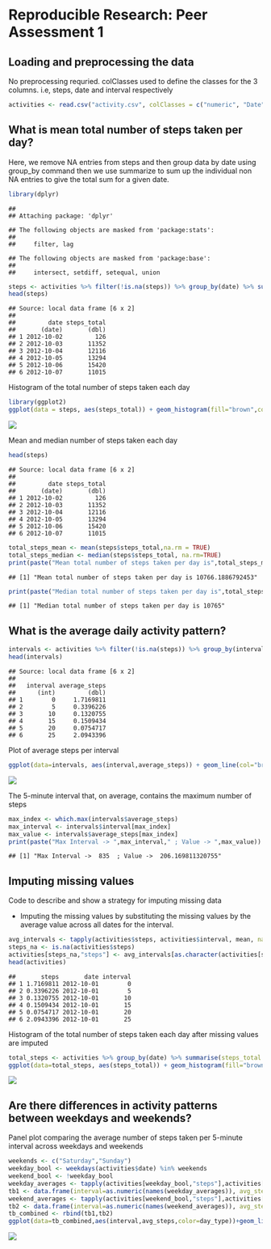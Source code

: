 # Reproducible Research: Peer Assessment 1

## Loading and preprocessing the data

No preprocessing requried. colClasses used to define the classes for the 3 columns. i.e, steps, date and interval respectively


```r
activities <- read.csv("activity.csv", colClasses = c("numeric", "Date", "integer"))
```

## What is mean total number of steps taken per day?

Here, we remove NA entries from steps and then group data by date using group_by command then we use summarize to sum up the individual non NA entries to give the total sum for a given date.


```r
library(dplyr)
```

```
## 
## Attaching package: 'dplyr'
```

```
## The following objects are masked from 'package:stats':
## 
##     filter, lag
```

```
## The following objects are masked from 'package:base':
## 
##     intersect, setdiff, setequal, union
```

```r
steps <- activities %>% filter(!is.na(steps)) %>% group_by(date) %>% summarize(steps_total=sum(steps))
head(steps)
```

```
## Source: local data frame [6 x 2]
## 
##         date steps_total
##       (date)       (dbl)
## 1 2012-10-02         126
## 2 2012-10-03       11352
## 3 2012-10-04       12116
## 4 2012-10-05       13294
## 5 2012-10-06       15420
## 6 2012-10-07       11015
```

Histogram of the total number of steps taken each day

```r
library(ggplot2)
ggplot(data = steps, aes(steps_total)) + geom_histogram(fill="brown",col="black",binwidth = 1000) + xlab("Total steps") + ggtitle("Histogram of the total number of steps taken each day")
```

![](PA1_template_files/figure-html/histogram_total_steps-1.png)

Mean and median number of steps taken each day

```r
head(steps)
```

```
## Source: local data frame [6 x 2]
## 
##         date steps_total
##       (date)       (dbl)
## 1 2012-10-02         126
## 2 2012-10-03       11352
## 3 2012-10-04       12116
## 4 2012-10-05       13294
## 5 2012-10-06       15420
## 6 2012-10-07       11015
```

```r
total_steps_mean <- mean(steps$steps_total,na.rm = TRUE)
total_steps_median <- median(steps$steps_total, na.rm=TRUE)
print(paste("Mean total number of steps taken per day is",total_steps_mean))
```

```
## [1] "Mean total number of steps taken per day is 10766.1886792453"
```

```r
print(paste("Median total number of steps taken per day is",total_steps_median))
```

```
## [1] "Median total number of steps taken per day is 10765"
```


## What is the average daily activity pattern?


```r
intervals <- activities %>% filter(!is.na(steps)) %>% group_by(interval) %>% summarise(average_steps = mean(steps))
head(intervals)
```

```
## Source: local data frame [6 x 2]
## 
##   interval average_steps
##      (int)         (dbl)
## 1        0     1.7169811
## 2        5     0.3396226
## 3       10     0.1320755
## 4       15     0.1509434
## 5       20     0.0754717
## 6       25     2.0943396
```

Plot of average steps per interval

```r
ggplot(data=intervals, aes(interval,average_steps)) + geom_line(col="brown",lwd=1.2) + ylab("Average Steps") + ggtitle("Plot of Average Steps per Interval")
```

![](PA1_template_files/figure-html/unnamed-chunk-5-1.png)

The 5-minute interval that, on average, contains the maximum number of steps

```r
max_index <- which.max(intervals$average_steps)
max_interval <- intervals$interval[max_index]
max_value <- intervals$average_steps[max_index]
print(paste("Max Interval -> ",max_interval," ; Value -> ",max_value))
```

```
## [1] "Max Interval ->  835  ; Value ->  206.169811320755"
```

## Imputing missing values

Code to describe and show a strategy for imputing missing data

* Imputing the missing values by substituting the missing values by the average value across all dates for the interval.


```r
avg_intervals <- tapply(activities$steps, activities$interval, mean, na.rm=TRUE, simplify = TRUE)
steps_na <- is.na(activities$steps)
activities[steps_na,"steps"] <- avg_intervals[as.character(activities[steps_na,"interval"])]
head(activities)
```

```
##       steps       date interval
## 1 1.7169811 2012-10-01        0
## 2 0.3396226 2012-10-01        5
## 3 0.1320755 2012-10-01       10
## 4 0.1509434 2012-10-01       15
## 5 0.0754717 2012-10-01       20
## 6 2.0943396 2012-10-01       25
```

Histogram of the total number of steps taken each day after missing values are imputed


```r
total_steps <- activities %>% group_by(date) %>% summarise(steps_total = sum(steps))
ggplot(data=total_steps, aes(steps_total)) + geom_histogram(fill="brown",col="black",binwidth = 1000) + xlab("Total Steps") + ggtitle("Total number of steps taken each day")
```

![](PA1_template_files/figure-html/unnamed-chunk-8-1.png)

## Are there differences in activity patterns between weekdays and weekends?

Panel plot comparing the average number of steps taken per 5-minute interval across weekdays and weekends


```r
weekends <- c("Saturday","Sunday")
weekday_bool <- weekdays(activities$date) %in% weekends
weekend_bool <- !weekday_bool
weekday_averages <- tapply(activities[weekday_bool,"steps"],activities[weekday_bool,"interval"],mean)
tb1 <- data.frame(interval=as.numeric(names(weekday_averages)), avg_steps=weekday_averages, day_type="Weekday")
weekend_averages <- tapply(activities[weekend_bool,"steps"],activities[weekend_bool,"interval"],mean)
tb2 <- data.frame(interval=as.numeric(names(weekend_averages)), avg_steps=weekend_averages, day_type="Weekend")
tb_combined <- rbind(tb1,tb2)
ggplot(data=tb_combined,aes(interval,avg_steps,color=day_type))+geom_line(lwd=1.1)+facet_grid(.~day_type) + ylab("Average Steps") + ggtitle("Average number of steps taken per 5-minute interval across weekdays and weekends")
```

![](PA1_template_files/figure-html/unnamed-chunk-9-1.png)
